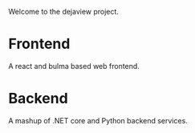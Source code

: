Welcome to the dejaview project.


# Frontend

A react and bulma based web frontend.



# Backend

A mashup of .NET core and Python backend services.


